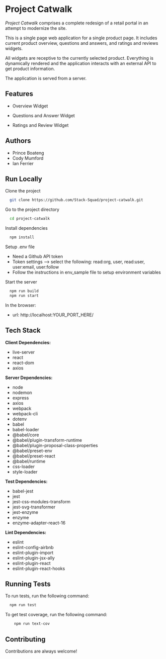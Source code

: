 
# Project Catwalk

*Project Catwalk* comprises a complete redesign of a retail portal in an attempt to modernize the site.

This is a single page web application for
a single product page. It includes current product overview,
questions and answers, and ratings and reviews widgets.

All widgets are receptive to the currently selected product.
Everything is dynamically rendered and the application
interacts with an external API to get product information.

The application is served from a server.

## Features

- Overview Widget

- Questions and Answer Widget

- Ratings and Review Widget

## Authors

- Prince Boateng
- Cody Mumford
- Ian Ferrier



## Run Locally

Clone the project

```bash
  git clone https://github.com/Stack-Squad/project-catwalk.git
```

Go to the project directory

```bash
  cd project-catwalk
```

Install dependencies

```bash
  npm install
```

Setup .env file

- Need a Github API token
- Token settings --> select the following: read:org, user, read:user, user:email, user:follow
- Follow the instructions in env_sample file to setup environment variables

Start the server

```bash
  npm run build
  npm run start
```

In the browser:

- url: http://localhost:YOUR_PORT_HERE/

## Tech Stack

**Client Dependencies:**

- live-server
- react
- react-dom
- axios

**Server Dependencies:**

- node
- nodemon
- express
- axios
- webpack
- webpack-cli
- dotenv
- babel
- babel-loader
- @babel/core
- @babel/plugin-transform-runtime
- @babel/plugin-proposal-class-properties
- @babel/preset-env
- @babel/preset-react
- @babel/runtime
- css-loader
- style-loader

**Test Dependencies:**

- babel-jest
- jest
- jest-css-modules-transform
- jest-svg-transformer
- jest-enzyme
- enzyme
- enzyme-adapter-react-16

**Lint Dependencies:**

- eslint
- eslint-config-airbnb
- eslint-plugin-import
- eslint-plugin-jsx-ally
- eslint-plugin-react
- eslint-plugin-react-hooks

## Running Tests

To run tests, run the following command:

```bash
  npm run test
```

To get test coverage, run the following command:

```bash
    npm run text-cov
```

## Contributing

Contributions are always welcome!


